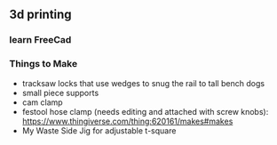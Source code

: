 ## 3d printing

### learn FreeCad

### Things to Make
- tracksaw locks that use wedges to snug the rail to tall bench dogs
- small piece supports
- cam clamp
- festool hose clamp (needs editing and attached with screw knobs):
https://www.thingiverse.com/thing:620161/makes#makes
- My Waste Side Jig for adjustable t-square

